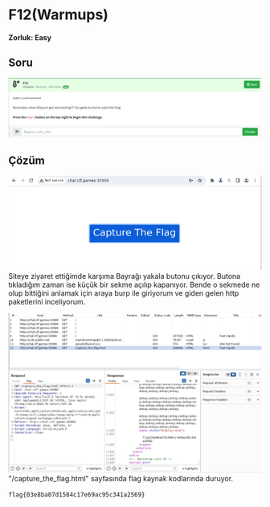 # F12(Warmups)
#### Zorluk: Easy

## Soru 
![Soru](https://github.com/K4lender/HuntressCTF23_WriteUps/blob/main/Warmups/F12/Screenshot_1.png)

## Çözüm
![](https://github.com/K4lender/HuntressCTF23_WriteUps/blob/main/Warmups/F12/Screenshot_2.png)
Siteye ziyaret ettiğimde karşıma Bayrağı yakala butonu çıkıyor. Butona tıkladığım zaman ise küçük bir sekme açılıp kapanıyor. Bende o sekmede ne olup bittiğini anlamak için araya burp ile giriyorum ve giden gelen http paketlerini inceliyorum.

![](https://github.com/K4lender/HuntressCTF23_WriteUps/blob/main/Warmups/F12/Screenshot_3.png)
"/capture_the_flag.html" sayfasında flag kaynak kodlarında duruyor.

```flag{03e8ba07d1584c17e69ac95c341a2569}```

